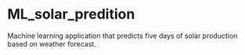 # ML_solar_predition
Machine learning application that predicts five days of solar production based on weather forecast.
